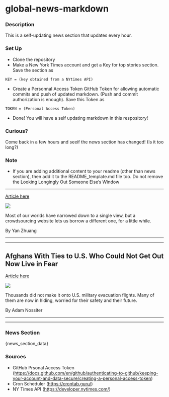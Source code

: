 # global-news-markdown

### Description 
This is a self-updating news section that updates every hour.

### Set Up 
* Clone the repository
* Make a New York Times account and get a Key for top stories section. Save the section as 
 ```
 KEY = (key obtained from a NYtimes API)
 ```
*  Create a Personnal Access Token GitHub Token for allowing automatic commits and push of updated markdown. (Push and commit authorization is enough). Save this Token as 
```
TOKEN = (Personal Access Token)
```
* Done! You will have a self updating markdown in this respository!

### Curious?
Come back in a few hours and seeif the news section has changed! (Is it too long?)

### Note
* If you are adding additional content to your readme (other than news section), then add it to the README_template.md file too. Do not remove the Looking Longingly Out Someone Else’s Window
-------------------------------------------

[Article here](https://www.nytimes.com/2021/09/03/world/australia/looking-longingly-out-someone-elses-window.html)

[![](https://static01.nyt.com/images/2021/09/03/world/03australialetter223-NL/merlin_193541643_e77d21e3-923b-4898-b252-977b2afbde06-superJumbo.jpg)](https://www.nytimes.com/2021/09/03/world/australia/looking-longingly-out-someone-elses-window.html)

Most of our worlds have narrowed down to a single view, but a crowdsourcing website lets us borrow a different one, for a little while.

By Yan Zhuang

* * *

* * *

Afghans With Ties to U.S. Who Could Not Get Out Now Live in Fear
----------------------------------------------------------------

[Article here](https://www.nytimes.com/2021/09/03/world/asia/afghanistan-taliban-airport-evacuation-refugees-asylum.html)

[![](https://static01.nyt.com/images/2021/09/02/world/02AFGHANISTAN-TRAPPED-01/merlin_193550511_38534a4b-4fb2-4871-8a5e-e46d319c4ee3-superJumbo.jpg)](https://www.nytimes.com/2021/09/03/world/asia/afghanistan-taliban-airport-evacuation-refugees-asylum.html)

Thousands did not make it onto U.S. military evacuation flights. Many of them are now in hiding, worried for their safety and their future.

By Adam Nossiter

* * *

* * *

### News Section 
{news_section_data}


### Sources 
* GitHub Prsonal Access Token (https://docs.github.com/en/github/authenticating-to-github/keeping-your-account-and-data-secure/creating-a-personal-access-token)
* Cron Scheduler (https://crontab.guru/)
* NY Times API (https://developer.nytimes.com/)
